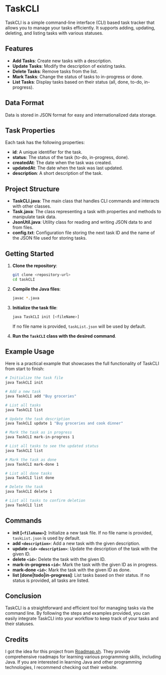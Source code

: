 # TaskCLI

TaskCLI is a simple command-line interface (CLI) based task tracker that allows you to manage your tasks efficiently. It supports adding, updating, deleting, and listing tasks with various statuses.

## Features

- **Add Tasks**: Create new tasks with a description.
- **Update Tasks**: Modify the description of existing tasks.
- **Delete Tasks**: Remove tasks from the list.
- **Mark Tasks**: Change the status of tasks to in-progress or done.
- **List Tasks**: Display tasks based on their status (all, done, to-do, in-progress).

## Data Format

Data is stored in JSON format for easy and internationalized data storage.

## Task Properties

Each task has the following properties:

- **id**: A unique identifier for the task.
- **status**: The status of the task (to-do, in-progress, done).
- **createdAt**: The date when the task was created.
- **updatedAt**: The date when the task was last updated.
- **description**: A short description of the task.

## Project Structure

- **TaskCLI.java**: The main class that handles CLI commands and interacts with other classes.
- **Task.java**: The class representing a task with properties and methods to manipulate task data.
- **JsonUtil.java**: Utility class for reading and writing JSON data to and from files.
- **config.txt**: Configuration file storing the next task ID and the name of the JSON file used for storing tasks.

## Getting Started

1. **Clone the repository**:

    ```sh
    git clone <repository-url>
    cd taskCLI
    ```

2. **Compile the Java files**:

    ```sh
    javac *.java
    ```

3. **Initialize the task file**:

    ```sh
    java TaskCLI init [<fileName>]
    ```

    If no file name is provided, `taskList.json` will be used by default.

4. **Run the `TaskCLI` class with the desired command**.

## Example Usage

Here is a practical example that showcases the full functionality of TaskCLI from start to finish:

```sh
# Initialize the task file
java TaskCLI init

# Add a new task
java TaskCLI add "Buy groceries"

# List all tasks
java TaskCLI list

# Update the task description
java TaskCLI update 1 "Buy groceries and cook dinner"

# Mark the task as in progress
java TaskCLI mark-in-progress 1

# List all tasks to see the updated status
java TaskCLI list

# Mark the task as done
java TaskCLI mark-done 1

# List all done tasks
java TaskCLI list done

# Delete the task
java TaskCLI delete 1

# List all tasks to confirm deletion
java TaskCLI list
```

## Commands

- **init [`<fileName>`]**: Initialize a new task file. If no file name is provided, `taskList.json` is used by default.
- **add `<description>`**: Add a new task with the given description.
- **update `<id>` `<description>`**: Update the description of the task with the given ID.
- **delete `<id>`**: Delete the task with the given ID.
- **mark-in-progress `<id>`**: Mark the task with the given ID as in progress.
- **mark-done `<id>`**: Mark the task with the given ID as done.
- **list [done|todo|in-progress]**: List tasks based on their status. If no status is provided, all tasks are listed.

## Conclusion

TaskCLI is a straightforward and efficient tool for managing tasks via the command line. By following the steps and examples provided, you can easily integrate TaskCLI into your workflow to keep track of your tasks and their statuses.

## Credits

I got the idea for this project from [Roadmap.sh](https://roadmap.sh/projects/task-tracker). They provide comprehensive roadmaps for learning various programming skills, including Java. If you are interested in learning Java and other programming technologies, I recommend checking out their website.
